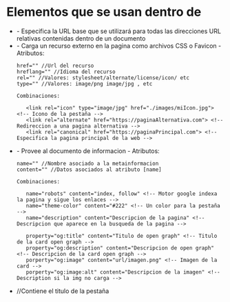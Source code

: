 # Elementos que se usan dentro de <head>

- <base>
   - Especifica la URL base que se utilizará para todas las direcciones URL relativas contenidas dentro de un documento

- <link>
   - Carga un recurso externo en la pagina como archivos CSS o Favicon
   - Atributos:

      href="" //Url del recurso
      hreflang="" //Idioma del recurso
      rel="" //Valores: stylesheet/alternate/license/icon/ etc
      type="" //Valores: image/png image/jpg , etc

      Combinaciones:

         <link rel="icon" type="image/jpg" href="./images/miIcon.jpg"> <!-- Icono de la pestaña -->
         <link rel="alternate" href="https://paginaAlternativa.com"> <!-- Redireccion a una pagina alternativa -->
         <link rel="canonical" href="https://paginaPrincipal.com"> <!-- Especifica la pagina principal de la web -->

- <meta>
   - Provee al documento de informacion
   - Atributos:

      name="" //Nombre asociado a la metainformacion
      content="" //Datos asociados al atributo [name]

      Combinaciones:

         name="robots" content="index, follow" <!-- Motor google indexa la pagina y sigue los enlaces -->
         name="theme-color" content="#222" <!-- Un color para la pestaña -->
         name="description" content="Descripcion de la pagina" <!-- Descripcion que aparece en la busqueda de la pagina -->

         property="og:title" content="Titulo de open graph" <!-- Titulo de la card open graph -->
         property="og:description" content="Descripcion de open graph" <!-- Descripcion de la card open graph -->
         porperty="og:image" content="url/imagen.png" <!-- Imagen de la card -->
         porperty="og:image:alt" content="Descripcion de la imagen" <!-- Description si la img no carga -->

- <title></title> //Contiene el titulo de la pestaña